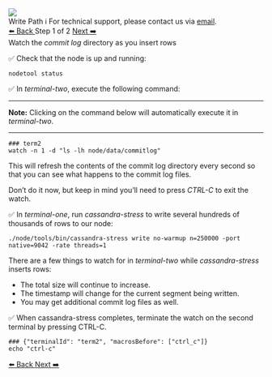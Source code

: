 <!-- TOP -->
<div class="top">
  <img class="scenario-academy-logo" src="https://datastax-academy.github.io/katapod-shared-assets/images/ds-academy-2023.svg" />
  <div class="scenario-title-section">
    <span class="scenario-title">Write Path</span>
    <span class="scenario-subtitle">ℹ️ For technical support, please contact us via <a href="mailto:academy@datastax.com">email</a>.</span>
  </div>
</div>

<!-- NAVIGATION -->
<div id="navigation-top" class="navigation-top">
 <a href='command:katapod.loadPage?[{"step":"intro"}]'
   class="btn btn-dark navigation-top-left">⬅️ Back
 </a>
<span class="step-count"> Step 1 of 2</span>
 <a href='command:katapod.loadPage?[{"step":"step2"}]' 
    class="btn btn-dark navigation-top-right">Next ➡️
  </a>
</div>

<!-- CONTENT -->

<div class="step-title">Watch the <i>commit log</i> directory as you insert rows</div>

✅ Check that the node is up and running:

```
nodetool status
```

✅ In *terminal-two*, execute the following command:

---
**Note:** Clicking on the command below will automatically execute it in *terminal-two*. 

---

```
### term2
watch -n 1 -d "ls -lh node/data/commitlog"
```

This will refresh the contents of the commit log directory every second so that you can see what happens to the commit log files.


Don’t do it now, but keep in mind you’ll need to press *CTRL-C* to exit the watch.

✅ In *terminal-one*, run *cassandra-stress* to write several hundreds of thousands of rows to our node:
```
./node/tools/bin/cassandra-stress write no-warmup n=250000 -port native=9042 -rate threads=1
```

There are a few things to watch for in *terminal-two* while *cassandra-stress* inserts rows:

*	The total size will continue to increase.
*	The timestamp will change for the current segment being written.
*	You may get additional commit log files as well.

✅ When cassandra-stress completes, terminate the watch on the second terminal by pressing CTRL-C.

```
### {"terminalId": "term2", "macrosBefore": ["ctrl_c"]}
echo "ctrl-c"
```

<!-- NAVIGATION -->
<div id="navigation-bottom" class="navigation-bottom">
 <a href='command:katapod.loadPage?[{"step":"intro"}]'
   class="btn btn-dark navigation-bottom-left">⬅️ Back
 </a>
  <a href='command:katapod.loadPage?[{"step":"step2"}]' 
    class="btn btn-dark navigation-top-right">Next ➡️
  </a>
</div>
